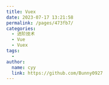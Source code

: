 ```yaml
---
title: Vuex
date: 2023-07-17 13:21:58
permalink: /pages/473fb7/
categories:
  - 进阶技术
  - Vue
  - Vuex
tags:
  - 
author: 
  name: cyy
  link: https://github.com/Bunny0927
---
```

